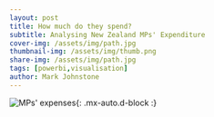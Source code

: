 ```yaml
---
layout: post
title: How much do they spend?
subtitle: Analysing New Zealand MPs' Expenditure
cover-img: /assets/img/path.jpg
thumbnail-img: /assets/img/thumb.png
share-img: /assets/img/path.jpg
tags: [powerbi,visualisation]
author: Mark Johnstone
---
```


![MPs' expenses](https://datadarter.nz/assets/img/mp_expenses.png){: .mx-auto.d-block :}
